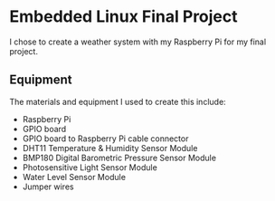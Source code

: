 # **Embedded Linux Final Project**
I chose to create a weather system with my Raspberry Pi for my final project.
## **Equipment**
The materials and equipment I used to create this include:
* Raspberry Pi
* GPIO board
* GPIO board to Raspberry Pi cable connector
* DHT11 Temperature & Humidity Sensor Module
* BMP180 Digital Barometric Pressure Sensor Module
* Photosensitive Light Sensor Module
* Water Level Sensor Module
* Jumper wires
